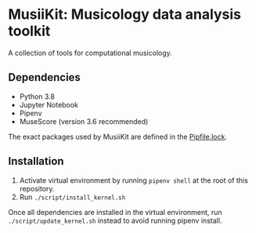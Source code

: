 # MusiiKit: Musicology data analysis toolkit

A collection of tools for computational musicology.

## Dependencies
* Python 3.8
* Jupyter Notebook
* Pipenv
* MuseScore (version 3.6 recommended)

The exact packages used by MusiiKit are defined in the [Pipfile.lock](./Pipfile.lock).

## Installation
1. Activate virtual environment by running `pipenv shell` at the root of this repository.
2. Run `./script/install_kernel.sh`

Once all dependencies are installed in the virtual environment, run
`./script/update_kernel.sh` instead to avoid running pipenv install.